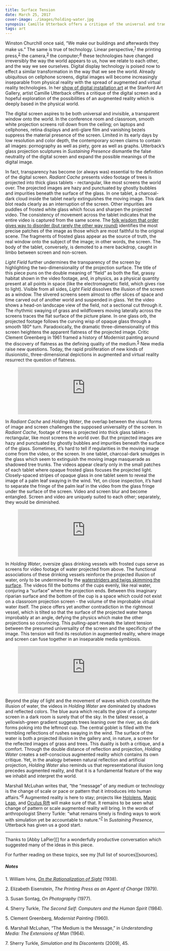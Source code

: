 ```yaml
---
title: Surface Tension
date: March 25, 2017
cover-image: ./images/holding-water.jpg
synopsis: Camille Utterback offers a critique of the universal and transparent digital screen with a collection of glass surfaces whose form is intertwined with the content projected upon them.
tags: art
---
```


[Sustaining Presence]: http://events.stanford.edu/events/635/63511/

[Second Law of Thermodynamics]: https://en.wikipedia.org/wiki/Second_law_of_thermodynamics
[Holding Water]: https://youtu.be/zaeKG8aRdZ8

[Hololens]: https://www.microsoft.com/microsoft-hololens/en-us
[Magic Leap]: https://www.magicleap.com/#/home
[Oculus Rift]: https://www.oculus.com/rift/

[Abby LaPier]: https://abbylapier.com/
[sources]: https://docs.google.com/document/d/1RQjTmWoGaPzDGnQMYfEyynjl8Ou-dWl3FB_g39f2WvE/pub
[_On the Rationalization of Sight_]: http://www.metmuseum.org/art/metpublications/Papers_On_the_Rationalization_of_Sight

Winston Churchill once said, “We make our buildings and afterwards they make us.” The same is true of technology. Linear perspective,<sup>[1](#rationalization-of-sight)</sup> the printing press,<sup>[2](#printing-press)</sup> the camera,<sup>[3](#on-photography)</sup> the computer;<sup>[4](#second-self)</sup> these technologies have changed irreversibly the way the world appears to us, how we relate to each other, and the way we see ourselves. Digital display technology is poised now to effect a similar transformation in the way that we see the world. Already ubiquitous on cellphone screens, digital images will become increasingly inseparable from physical reality with the spread of augmented and virtual reality technologies. In her [show of digital installation art][Sustaining Presence] at the Stanford Art Gallery, artist Camille Utterback offers a critique of the digital screen and a hopeful exploration of the possibilities of an augmented reality which is deeply based in the physical world.

The digital screen aspires to be both universal and invisible, a transparent window onto the world. In the conference room and classroom, smooth white projection screens roll down from the ceiling; on laptops and cellphones, retina displays and anti-glare film and vanishing bezels suppress the material presence of the screen. Limited in its early days by low resolution and color depth, the contemporary screen claims to contain all images: pornography as well as piety, gore as well as graphs. Utterback’s glass projection sculptures in _Sustaining Presence_ dismantle the false neutrality of the digital screen and expand the possible meanings of the digital image.

In fact, transparency has become (or always was) essential to the definition of the digital screen. 
_Radiant Cache_ presents video footage of trees is projected into thick glass tablets - rectangular, like most screens the world over. The projected images are hazy and punctuated by ghostly bubbles and impurities beneath the surface of the glass. In one tablet, a charcoal-dark cloud inside the tablet nearly extinguishes the moving image. This dark blot reads clearly as an interruption of the screen. Other impurities are puddles of frosted white glass which focus and sharpen the projected video. The consistency of movement across the tablet indicates that the entire video is captured from the same scene. The [folk wisdom that order gives way to disorder (but rarely the other way round)][Second Law of Thermodynamics] identifies the most precise patches of the image as those which are most faithful to the original scene. The fragments of frosted glass appear as the source of truth, the real window onto the subject of the image; in other words, the screen. The body of the tablet, conversely, is demoted to a mere backdrop, caught in limbo between screen and non-screen.

_Light Field_ further undermines the transparency of the screen by highlighting the two-dimensionality of the projection surface. The title of this piece puns on the double meaning of “field” as both the flat, grassy habitat shown in the video footage, and, in physics, as a physical quantity present at all points in space (like the electromagnetic field, which gives rise to light). Visible from all sides, _Light Field_ dissolves the illusion of the screen as a window. The slivered screens seem almost to offer slices of space and time carved out of another world and suspended in glass. Yet the video shows a head-on landscape view of the field, not a sectional cut through it. The rhythmic swaying of grass and wildflowers moving laterally across the screens traces the flat surface of the picture plane. In one glass orb, the projected footage follows the curving wisp of opaque glass through a smooth 180° turn. Paradoxically, the dramatic three-dimensionality of this screen heightens the apparent flatness of the projected image. Critic Clement Greenberg in 1961 framed a history of Modernist painting around the discovery of flatness as the defining quality of the medium.<sup>[5](#modernist-painting)</sup> New media raise new questions. Today, the rapid proliferation of new kinds of illusionistic, three-dimensional depictions in augmented and virtual reality resurrect the question of flatness.

<figure>
<div class="youtube-container">
<iframe class="youtube-video" width="100%" src="https://www.youtube.com/embed/4ctr_-X9f5w" frameborder="0" allowfullscreen></iframe>
</div><!-- .youtube-container -->
</figure>


In _Radiant Cache_ and _Holding Water_, the overlap between the visual forms of image and screen challenges the supposed universality of the screen. In _Radiant Cache_, footage of trees is projected into thick glass tablets - rectangular, like most screens the world over. But the projected images are hazy and punctuated by ghostly bubbles and impurities beneath the surface of the glass. Sometimes, it’s hard to tell if regularities in the moving image come from the video, or the screen. In one tablet, charcoal-dark smudges in the glass which seem to extinguish the moving image masquerade as shadowed tree trunks. The videos appear clearly only in the small patches of each tablet where opaque frosted glass focuses the projected light. Closely-spaced stripes of opaque glass in one tablet seem to reveal the image of a palm leaf swaying in the wind. Yet, on close inspection, it’s hard to separate the fringe of the palm leaf in the video from the glass fringe under the surface of the screen. Video and screen blur and become entangled. Screen and video are uniquely suited to each other; separately, they would be diminished. 

<figure>
<div class="youtube-container">
<iframe class="youtube-video" width="100%" src="https://www.youtube.com/embed/KzsXMJo8fQY" frameborder="0" allowfullscreen></iframe>
</div><!-- .youtube-container -->
</figure>


In _Holding Water_, oversize glass drinking vessels with frosted cups serve as screens for video footage of water projected from above. The functional associations of these drinking vessels reinforce the projected illusion of water, only to be undermined by the [waterstriders and twigs skimming the surface][Holding Water]. The videos fill the bottoms of the cups evenly, like real water, conjuring a “surface” where the projection ends. Between this imaginary riparian surface and the bottom of the cup is a space which could not exist on a classroom projection screen - the volume of the improbable virtual water itself. The piece offers yet another contradiction in the rightmost vessel, which is tilted so that the surface of the projected water hangs improbably at an angle, defying the physics which make the other projections so convincing. This pulling-apart reveals the latent tension between the presumed universality of the screen and the specificity of the image. This tension will find its resolution in augmented reality, where image and screen can fuse together in an inseparable media symbiosis.

<figure>
<div class="youtube-container">
<iframe class="youtube-video" width="100%" src="https://www.youtube.com/embed/Fqei6pjqbns" frameborder="0" allowfullscreen></iframe>
</div><!-- .youtube-container -->
</figure>

Beyond the play of light and the movement of waves which constitute the illusion of water, the videos in _Holding Water_ are dominated by shadows and reflected colors. The blue aura which recalls the glow of a computer screen in a dark room is surely that of the sky. In the tallest vessel, a yellowish-green gradient suggests trees leaning over the river, as do dark forms poking into the leftmost cup. The central goblet is filled with the trembling reflections of rushes swaying in the wind. The surface of the water is both a projected illusion in the gallery and, in nature, a screen for the reflected images of grass and trees. This duality is both a critique, and a comfort. Through the double distance of reflection and projection, _Holding Water_ creates a self-conscious augmented reality which contains its own critique. Yet, in the analogy between natural reflection and artificial projection, _Holding Water_ also reminds us that representational illusion long precedes augmented reality, and that it is a fundamental feature of the way we inhabit and interpret the world.

Marshall McLuhan writes that, “the “message” of any medium or technology is the change of scale or pace or pattern that it introduces into human affairs.”<sup>[6](#medium-is-the-message)</sup> Augmented reality is here to stay; projects like [Hololens][], [Magic Leap][], and [Oculus Rift][] will make sure of that. It remains to be seen what change of pattern or scale augmented reality will bring. In the words of anthropologist Sherry Turkle: “what remains timely is finding ways to work with simulation yet be accountable to nature.”<sup>[7](#simulation-and-its-discontents)</sup> In _Sustaining Presence_, Utterback has given us a good start.

-----------

<p class="text-secondary">Thanks to [Abby LaPier][] for a wonderfully productive conversation which suggested many of the ideas in this piece.</p>

<p class="text-secondary">For further reading on these topics, see my [full list of sources][sources].</p>

##### Notes

<div class="footnotes">

<a name="rationalization-of-sight">1.</a> William Ivins, [_On the Rationalization of Sight_][] (1938).

<a name="printing-press">2.</a> Elizabeth Eisenstein, _The Printing Press as an Agent of Change_ (1979).

<a name="on-photography">3.</a> Susan Sontag, _On Photography_ (1977).

<a name="second-self">4.</a> Sherry Turkle, _The Second Self: Computers and the Human Spirit_ (1984).

<a name="modernist-painting">5.</a> Clement Greenberg, _Modernist Painting_ (1960).

<a name="medium-is-the-message">6.</a> Marshall McLuhan, “The Medium is the Message,” in _Understanding Media: The Extensions of Man_ (1964).

<a name="simulation-and-its-discontents">7.</a> Sherry Turkle, _Simulation and Its Discontents_ (2009), 45.

</div>

